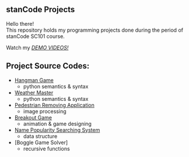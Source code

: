 ## stanCode Projects
Hello there!\
This repository holds my programming projects done during the period of stanCode SC101 course.

Watch my *[DEMO VIDEOS!](https://www.youtube.com/playlist?app=desktop&list=PL6FWNwNPGCE56gP3lxhYPLoUbqE_unUiP)*

## Project Source Codes:
* [Hangman Game]([SC001Assignment3/hangman.py](https://github.com/PohsiangChan/MystanCodeProjects/blob/main/SC001Assignment3/hangman.py))
  * python semantics & syntax
* [Weather Master](https://github.com/PohsiangChan/MystanCodeProjects/blob/main/SC001Assignment2/weather_master.py)
  * python semantics & syntax
* [Pedestrian Removing Application](https://github.com/PohsiangChan/MystanCodeProjects/blob/main/SC101Assignment3/stanCodoshop.py)
  * image processing
* [Breakout Game](https://github.com/PohsiangChan/MystanCodeProjects/blob/main/SC101Assignment2/breakout.py)
  * animation & game designing
* [Name Popularity Searching System](https://github.com/PohsiangChan/MystanCodeProjects/blob/main/SC101Assignment4/babygraphics.py)
  * data structure
* [Boggle Game Solver]
  * recursive functions
